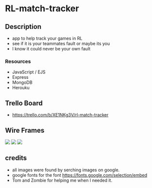 # RL-match-tracker

## Description 
  - app to help track your games in RL 
  - see if it is your teammates fault or maybe its you 
  - I know it could never be your own fault 


### Resources 
  - JavaScript / EJS
  - Express
  - MongoDB
  - Herouku 

## Trello Board
  - https://trello.com/b/XE1NKg3V/rl-match-tracker

## Wire Frames


![](https://i.imgur.com/oU2lKnm_d.jpg?maxwidth=520&shape=thumb&fidelity=high)
![](https://i.imgur.com/no1oghQ_d.jpg?maxwidth=520&shape=thumb&fidelity=high)
![](https://i.imgur.com/nDiGl4V_d.jpg?maxwidth=520&shape=thumb&fidelity=high)





## credits
  - all images were found by serching images on google.
  - google fonts for the font https://fonts.google.com/selection/embed
  - Tom and Zombie for helping me when I needed it.